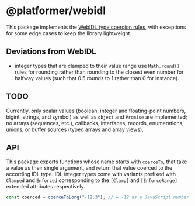 # @platformer/webidl

This package implements the [WebIDL type coercion rules](https://webidl.spec.whatwg.org/#js-type-mapping), with exceptions for some edge cases to keep the library lightweight.

## Deviations from WebIDL

- integer types that are clamped to their value range use `Math.round()` rules for rounding rather than rounding to the closest even number for halfway values (such that 0.5 rounds to 1 rather than 0 for instance).

## TODO

Currently, only scalar values (boolean, integer and floating-point numbers, bigint, strings, and symbol) as well as `object` and `Promise` are implemented;
no arrays (sequences, etc.), callbacks, interfaces, records, enumerations, unions, or buffer sources (typed arrays and array views).

## API

This package exports functions whose name starts with `coerceTo`, that take a value as their single argument, and return that value coerced to the according IDL type.
IDL integer types come with variants prefixed with `Clamped` and `Enforced` corresponding to the `[Clamp]` and `[EnforceRange]` extended attributes respectively.

```js
const coerced = coerceToLong("-12.3"); // ← -12 as a JavaScript number
```
